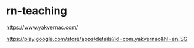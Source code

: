 # rn-teaching

https://www.yakvernac.com/

https://play.google.com/store/apps/details?id=com.yakvernac&hl=en_SG
